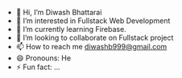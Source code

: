 - 👋 Hi, I’m Diwash Bhattarai
- 👀 I’m interested in Fullstack Web Development
- 🌱 I’m currently learning Firebase.
- 💞️ I’m looking to collaborate on Fullstack project
- 📫 How to reach me diwashb999@gmail.com 
- 😄 Pronouns: He
- ⚡ Fun fact: ...

<!---
diwashb999/diwashb999 is a ✨ special ✨ repository because its `README.md` (this file) appears on your GitHub profile.
You can click the Preview link to take a look at your changes.
--->

